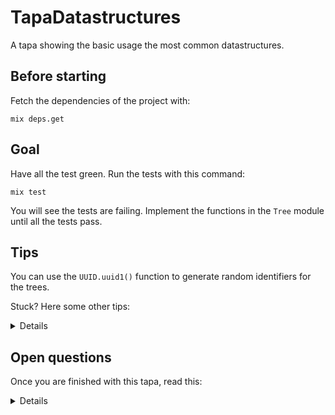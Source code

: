 # TapaDatastructures

A tapa showing the basic usage the most common datastructures.

## Before starting

Fetch the dependencies of the project with:

```
mix deps.get
```

## Goal

Have all the test green. Run the tests with this command:

```
mix test
```

You will see the tests are failing. Implement the functions in the `Tree` module
until all the tests pass.

## Tips

You can use the `UUID.uuid1()` function to generate random identifiers for the trees.

Stuck? Here some other tips:

<details>

Find the functions available in the Map module in the [official documentation](https://hexdocs.pm/elixir/Map.html)

Or the documentation about the [Erlang `rand` module](https://www.erlang.org/doc/man/rand.html#uniform-0)

</details>

## Open questions

Once you are finished with this tapa, read this:

<details>

You have probably notice that Elixir can identify a missing or invalid key in a
struct at compile time and also when using the update syntax: `%{my_record |
field: new_value}`. This is one advantage of using structures over maps. Maps on
the other end are more flexible since they can have all possible keys and do not
require to be declared in advance, we will explore them in the next tapa.

We often categorize languages as dynamically or statically type, but even in
these categories, some languages offer more guarantees than other. If you have
used a dynamically language recently, what kind of guarantees are provided by it
at compile time?

</details>
